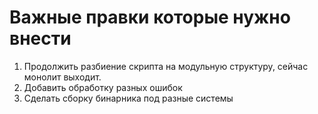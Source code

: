 # Важные правки которые нужно внести

1. Продолжить разбиение скрипта на модульную структуру, сейчас монолит выходит.
2. Добавить обработку разных ошибок
3. Сделать сборку бинарника под разные системы